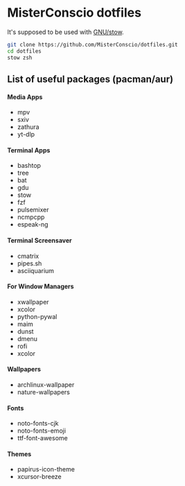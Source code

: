 # MisterConscio dotfiles

It's supposed to be used with [GNU/stow](https://www.gnu.org/software/stow/).

```sh
git clone https://github.com/MisterConscio/dotfiles.git
cd dotfiles
stow zsh
```

## List of useful packages (pacman/aur)
#### Media Apps
* mpv
* sxiv
* zathura
* yt-dlp

#### Terminal Apps
* bashtop
* tree
* bat
* gdu
* stow
* fzf
* pulsemixer
* ncmpcpp
* espeak-ng

#### Terminal Screensaver
* cmatrix
* pipes.sh
* asciiquarium

#### For Window Managers
* xwallpaper
* xcolor
* python-pywal
* maim
* dunst
* dmenu
* rofi
* xcolor

#### Wallpapers
* archlinux-wallpaper
* nature-wallpapers

#### Fonts
* noto-fonts-cjk
* noto-fonts-emoji
* ttf-font-awesome

#### Themes
* papirus-icon-theme
* xcursor-breeze
